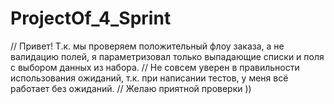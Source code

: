 # ProjectOf_4_Sprint
// Привет! Т.к. мы проверяем положительный флоу заказа, а не валидацию полей, я параметризовал только выпадающие списки и поля с выбором данных из набора.
// Не совсем уверен в правильности использования ожиданий, т.к. при написании тестов, у меня всё работает без ожиданий.
// Желаю приятной проверки ))
